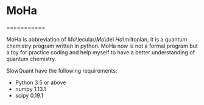 # MoHa
===========

MoHa is abbreviation of *Mo*\lecular/*Mo*\del *Ha*\miltonian, it is a quantum chemistry program written in python. MoHa now is
not a formal program but a toy for practice coding and help myself to have a better understanding of quantum chemistry.


SlowQuant have the following requirements:

- Python 3.5 or above
- numpy 1.13.1 
- scipy 0.19.1  
